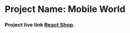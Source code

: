 # Project Name: Mobile World <br>

### Project live link [React Shop](https://clever-cuchufli-3a9646.netlify.app).
